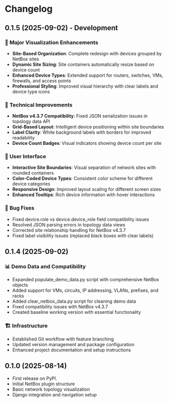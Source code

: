# Changelog

## 0.1.5 (2025-09-02) - Development

### 🎯 **Major Visualization Enhancements**
* **Site-Based Organization**: Complete redesign with devices grouped by NetBox sites
* **Dynamic Site Sizing**: Site containers automatically resize based on device count
* **Enhanced Device Types**: Extended support for routers, switches, VMs, firewalls, and access points
* **Professional Styling**: Improved visual hierarchy with clear labels and device type icons

### 🔧 **Technical Improvements**
* **NetBox v4.3.7 Compatibility**: Fixed JSON serialization issues in topology data API
* **Grid-Based Layout**: Intelligent device positioning within site boundaries
* **Label Clarity**: White background labels with borders for improved readability
* **Device Count Badges**: Visual indicators showing device count per site

### 🎨 **User Interface**
* **Interactive Site Boundaries**: Visual separation of network sites with rounded containers
* **Color-Coded Device Types**: Consistent color scheme for different device categories
* **Responsive Design**: Improved layout scaling for different screen sizes
* **Enhanced Tooltips**: Rich device information with hover interactions

### 🐛 **Bug Fixes**
* Fixed device.role vs device.device_role field compatibility issues
* Resolved JSON parsing errors in topology data views
* Corrected site relationship handling for NetBox v4.3.7
* Fixed label visibility issues (replaced black boxes with clear labels)

## 0.1.4 (2025-09-02)

### 📊 **Demo Data and Compatibility**
* Expanded populate_demo_data.py script with comprehensive NetBox objects
* Added support for VMs, circuits, IP addressing, VLANs, prefixes, and racks
* Added clear_netbox_data.py script for cleaning demo data
* Fixed compatibility issues with NetBox v4.3.7
* Created baseline working version with essential functionality

### 🏗️ **Infrastructure**
* Established Git workflow with feature branching
* Updated version management and package configuration
* Enhanced project documentation and setup instructions

## 0.1.0 (2025-08-14)

* First release on PyPI.
* Initial NetBox plugin structure
* Basic network topology visualization
* Django integration and navigation setup
